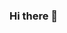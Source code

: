 ### Hi there 👋

<!--
**Nikhil-maurya-N/Nikhil-maurya-N** is a ✨ _special_ ✨ repository because its `README.md` (this file) appears on your GitHub profile.

Here are some ideas to get you started:

- 🔭 I’m currently working on E- bus ticketing system 
- 🌱 I’m currently learning python
- 👯 I’m looking to collaborate on github
- 🤔 I’m looking for help with python
- 💬 Ask me about bus ticketing system
- 📫 How to reach me: via instagram 
- 😄 Pronouns: ...
- ⚡ Fun fact: ...
-->
